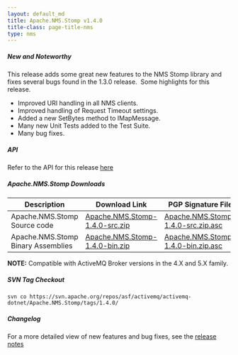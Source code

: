 ```yaml
---
layout: default_md
title: Apache.NMS.Stomp v1.4.0 
title-class: page-title-nms
type: nms
---
```


##### New and Noteworthy

This release adds some great new features to the NMS Stomp library and fixes several bugs found in the 1.3.0 release.  Some highlights for this release.

*   Improved URI handling in all NMS clients.
*   Improved handling of Request Timeout settings.
*   Added a new SetBytes method to IMapMessage.
*   Many new Unit Tests added to the Test Suite.
*   Many bug fixes.

##### API

Refer to the API for this release [here](nms-Index/Site/NavigationIndex/Site/Navigation/Index/Site/Navigation/api.md)

##### Apache.NMS.Stomp Downloads

|Description|Download Link|PGP Signature File|Version|
|---|---|---|---|
|Apache.NMS.Stomp Source code|[Apache.NMS.Stomp-1.4.0-src.zip](https://archive.apache.org/dist/activemq/apache-nms/1.4.0/Apache.NMS.Stomp-1.4.0-src.zip)|[Apache.NMS.Stomp-1.4.0-src.zip.asc](https://archive.apache.org/dist/activemq/apache-nms/1.4.0/Apache.NMS.Stomp-1.4.0-src.zip.asc)|1.4.0.2077|
|Apache.NMS.Stomp Binary Assemblies|[Apache.NMS.Stomp-1.4.0-bin.zip](https://archive.apache.org/dist/activemq/apache-nms/1.4.0/Apache.NMS.Stomp-1.4.0-bin.zip)|[Apache.NMS.Stomp-1.4.0-bin.zip.asc](https://archive.apache.org/dist/activemq/apache-nms/1.4.0/Apache.NMS.Stomp-1.4.0-bin.zip.asc)|1.4.0.2077|

**NOTE:** Compatible with ActiveMQ Broker versions in the 4.X and 5.X family.

##### SVN Tag Checkout
```
svn co https://svn.apache.org/repos/asf/activemq/activemq-dotnet/Apache.NMS.Stomp/tags/1.4.0/
```
##### Changelog

For a more detailed view of new features and bug fixes, see the [release notes](https://issues.apache.org/activemq/secure/ReleaseNote.jspa?projectId=11010&styleName=Html&version=12188)


